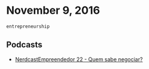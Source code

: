# November 9, 2016

`entrepreneurship`

## Podcasts

- [NerdcastEmpreendedor 22 - Quem sabe negociar?](https://jovemnerd.com.br/nerdcast/empreendedor/quem-sabe-negociar/)
